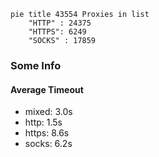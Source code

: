 
```mermaid
pie title 43554 Proxies in list
    "HTTP" : 24375
    "HTTPS": 6249
    "SOCKS" : 17859
```

### Some Info
#### Average Timeout

- mixed: 3.0s
- http: 1.5s
- https: 8.6s
- socks: 6.2s